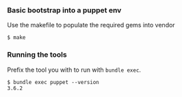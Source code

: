 ### Basic bootstrap into a puppet env
Use the makefile to populate the required gems into vendor

    $ make


### Running the tools
Prefix the tool you with to run with `bundle exec`.

    $ bundle exec puppet --version
    3.6.2


